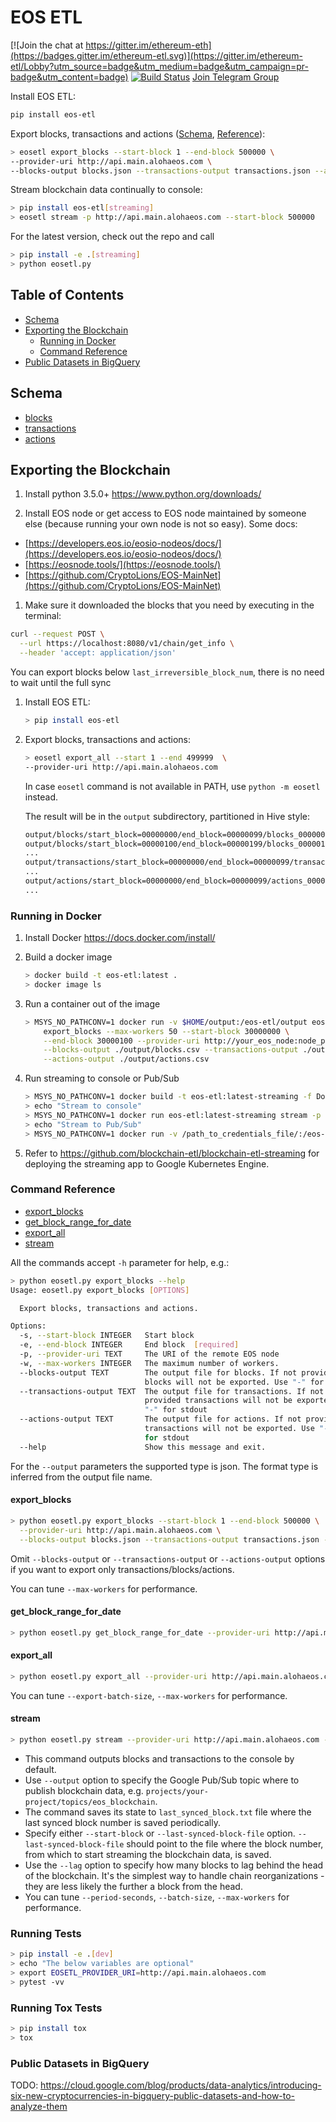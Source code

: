 # EOS ETL

[![Join the chat at https://gitter.im/ethereum-eth](https://badges.gitter.im/ethereum-etl.svg)](https://gitter.im/ethereum-etl/Lobby?utm_source=badge&utm_medium=badge&utm_campaign=pr-badge&utm_content=badge)
[![Build Status](https://travis-ci.org/blockchain-etl/eos-etl.png)](https://travis-ci.org/blockchain-etl/eos-etl)
[Join Telegram Group](https://t.me/joinchat/GsMpbA3mv1OJ6YMp3T5ORQ)

Install EOS ETL:

```bash
pip install eos-etl
```

Export blocks, transactions and actions ([Schema](#schema), [Reference](#export_blocks)):

```bash
> eosetl export_blocks --start-block 1 --end-block 500000 \
--provider-uri http://api.main.alohaeos.com \
--blocks-output blocks.json --transactions-output transactions.json --actions-output actions.json
```

Stream blockchain data continually to console:

```bash
> pip install eos-etl[streaming]
> eosetl stream -p http://api.main.alohaeos.com --start-block 500000
```

For the latest version, check out the repo and call 
```bash
> pip install -e .[streaming] 
> python eosetl.py
```

## Table of Contents

- [Schema](#schema)
- [Exporting the Blockchain](#exporting-the-blockchain)
  - [Running in Docker](#running-in-docker)
  - [Command Reference](#command-reference)
- [Public Datasets in BigQuery](#public-datasets-in-bigquery)

## Schema

- [blocks](./schema/blocks.json)
- [transactions](./schema/transactions.json)
- [actions](./schema/actions.json)

## Exporting the Blockchain

1. Install python 3.5.0+ https://www.python.org/downloads/

1. Install EOS node or get access to EOS node maintained by someone else (because running your own node is not so easy).
Some docs:
- [https://developers.eos.io/eosio-nodeos/docs/](https://developers.eos.io/eosio-nodeos/docs/)
- [https://eosnode.tools/](https://eosnode.tools/)
- [https://github.com/CryptoLions/EOS-MainNet](https://github.com/CryptoLions/EOS-MainNet)

1. Make sure it downloaded the blocks that you need by executing in the terminal:
```bash
curl --request POST \
  --url https://localhost:8080/v1/chain/get_info \
  --header 'accept: application/json'
```
You can export blocks below `last_irreversible_block_num`, there is no need to wait until the full sync

1. Install EOS ETL:

    ```bash
    > pip install eos-etl
    ```

1. Export blocks, transactions and actions:

    ```bash
    > eosetl export_all --start 1 --end 499999  \
    --provider-uri http://api.main.alohaeos.com
    ```
    
    In case `eosetl` command is not available in PATH, use `python -m eosetl` instead.
  
    The result will be in the `output` subdirectory, partitioned in Hive style:

    ```bash
    output/blocks/start_block=00000000/end_block=00000099/blocks_00000000_00000099.csv
    output/blocks/start_block=00000100/end_block=00000199/blocks_00000100_=00000199.csv
    ...
    output/transactions/start_block=00000000/end_block=00000099/transactions_00000000_00000099.csv
    ...
    output/actions/start_block=00000000/end_block=00000099/actions_00000000_00000099.csv
    ...
    ```
    
### Running in Docker

1. Install Docker https://docs.docker.com/install/

1. Build a docker image
    ```bash
    > docker build -t eos-etl:latest .
    > docker image ls
    ```

1. Run a container out of the image
    ```bash
    > MSYS_NO_PATHCONV=1 docker run -v $HOME/output:/eos-etl/output eos-etl:latest \
        export_blocks --max-workers 50 --start-block 30000000 \
        --end-block 30000100 --provider-uri http://your_eos_node:node_port \
        --blocks-output ./output/blocks.csv --transactions-output ./output/transactions.csv \
        --actions-output ./output/actions.csv
    ```
    
1. Run streaming to console or Pub/Sub
    ```bash
    > MSYS_NO_PATHCONV=1 docker build -t eos-etl:latest-streaming -f Dockerfile_with_streaming .
    > echo "Stream to console"
    > MSYS_NO_PATHCONV=1 docker run eos-etl:latest-streaming stream -p http://api.main.alohaeos.com --start-block 500000
    > echo "Stream to Pub/Sub"
    > MSYS_NO_PATHCONV=1 docker run -v /path_to_credentials_file/:/eos-etl/ --env GOOGLE_APPLICATION_CREDENTIALS=/eos-etl/credentials_file.json eos-etl:latest-streaming stream -p http://api.main.alohaeos.com --start-block 500000 --output projects/your-project/topics/crypto_eos
    ```

1. Refer to https://github.com/blockchain-etl/blockchain-etl-streaming for deploying the streaming app to 
Google Kubernetes Engine.

### Command Reference

- [export_blocks](#export_blocks)
- [get_block_range_for_date](#get_block_range_for_date)
- [export_all](#export_all)
- [stream](#stream)

All the commands accept `-h` parameter for help, e.g.:

```bash
> python eosetl.py export_blocks --help
Usage: eosetl.py export_blocks [OPTIONS]

  Export blocks, transactions and actions.

Options:
  -s, --start-block INTEGER   Start block
  -e, --end-block INTEGER     End block  [required]
  -p, --provider-uri TEXT     The URI of the remote EOS node
  -w, --max-workers INTEGER   The maximum number of workers.
  --blocks-output TEXT        The output file for blocks. If not provided
                              blocks will not be exported. Use "-" for stdout
  --transactions-output TEXT  The output file for transactions. If not
                              provided transactions will not be exported. Use
                              "-" for stdout
  --actions-output TEXT       The output file for actions. If not provided
                              transactions will not be exported. Use "-"
                              for stdout
  --help                      Show this message and exit.
```

For the `--output` parameters the supported type is json. The format type is inferred from the output file name.

#### export_blocks

```bash
> python eosetl.py export_blocks --start-block 1 --end-block 500000 \
  --provider-uri http://api.main.alohaeos.com \
  --blocks-output blocks.json --transactions-output transactions.json --actions-output actions.json
```

Omit `--blocks-output` or `--transactions-output` or `--actions-output` options if you want to export only transactions/blocks/actions.

You can tune `--max-workers` for performance.

#### get_block_range_for_date

```bash
> python eosetl.py get_block_range_for_date --provider-uri http://api.main.alohaeos.com --date=2018-06-09
```

#### export_all

```bash
> python eosetl.py export_all --provider-uri http://api.main.alohaeos.com --start 2018-06-08 --end 2018-06-09
```

You can tune `--export-batch-size`, `--max-workers` for performance.

#### stream

```bash
> python eosetl.py stream --provider-uri http://api.main.alohaeos.com --start-block 500000
```

- This command outputs blocks and transactions to the console by default.
- Use `--output` option to specify the Google Pub/Sub topic where to publish blockchain data, 
e.g. `projects/your-project/topics/eos_blockchain`.
- The command saves its state to `last_synced_block.txt` file where the last synced block number is saved periodically.
- Specify either `--start-block` or `--last-synced-block-file` option. `--last-synced-block-file` should point to the 
file where the block number, from which to start streaming the blockchain data, is saved.
- Use the `--lag` option to specify how many blocks to lag behind the head of the blockchain. It's the simplest way to 
handle chain reorganizations - they are less likely the further a block from the head.
- You can tune `--period-seconds`, `--batch-size`, `--max-workers` for performance.
 

### Running Tests

```bash
> pip install -e .[dev]
> echo "The below variables are optional"
> export EOSETL_PROVIDER_URI=http://api.main.alohaeos.com
> pytest -vv
```

### Running Tox Tests

```bash
> pip install tox
> tox
```

### Public Datasets in BigQuery

TODO: https://cloud.google.com/blog/products/data-analytics/introducing-six-new-cryptocurrencies-in-bigquery-public-datasets-and-how-to-analyze-them
